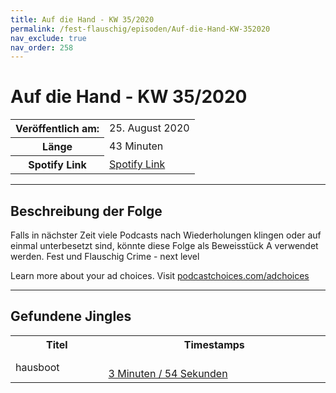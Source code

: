 ```yaml
---
title: Auf die Hand - KW 35/2020
permalink: /fest-flauschig/episoden/Auf-die-Hand-KW-352020
nav_exclude: true
nav_order: 258
---
```


# Auf die Hand - KW 35/2020
<table class="resp-table dcf-table dcf-table-responsive dcf-table-bordered dcf-table-striped dcf-w-100%">
                    <tbody>
                        <tr>
                            <th scope="row">Veröffentlich am:</th>
                            <td data-label="Veröffentlich am:">25. August 2020</td>
                        </tr>
                        <tr>
                            <th scope="row">Länge </th>
                            <td data-label="Länge ">43 Minuten</td>
                        </tr><tr>
                                <th scope="row">Spotify Link</th>
                                <td data-label="Spotify Link"><a href="https://open.spotify.com/episode/4dr6Uq63pX0Hqz1kWYRQ8n">Spotify Link</a></td>
                            </tr></tbody>
                </table>

***

## Beschreibung der Folge

<div>
<p>Falls in nächster Zeit viele Podcasts nach Wiederholungen klingen oder auf einmal unterbesetzt sind, könnte diese Folge als Beweisstück A verwendet werden. Fest und Flauschig Crime - next level</p><p> </p><p>Learn more about your ad choices. Visit <a href="https://podcastchoices.com/adchoices">podcastchoices.com/adchoices</a></p>  
</div>

***

## Gefundene Jingles

<table style="display: table;">
                                    <tr>
                                        <th class="tableColumnTitle">Titel</th>
                                        <th class="tableColumnTimestamps">Timestamps</th>
                                    </tr>
                                    <tr>
                                <td markdown="span"  class="tableColumnTitle">hausboot</td>
                                <td markdown="span" class="tableColumnTimestamps">
                                <br>
                                <a href="https://open.spotify.com/episode/4dr6Uq63pX0Hqz1kWYRQ8n?t=234">
                                3 Minuten / 54 Sekunden</a>
                                </td></tr></table>